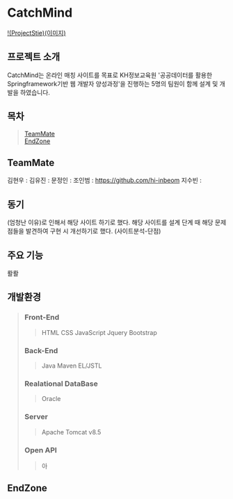 # CatchMind
[!(ProjectStie)(이미지)](주소)

## 프로젝트 소개
CatchMind는 온라인 매칭 사이트를 목표로 KH정보교육원 '공공데이터를 활용한 Springframework기반 웹 개발자 양성과정'을 진행하는 5명의 팀원이 함께 설계 및 개발을 하였습니다.

## 목차
> [TeamMate](#-TeamMate)  
> [EndZone](#-EndZone)  

## TeamMate
김현우 :
김유진 :
문정인 :
조인범 : https://github.com/hi-inbeom
지수빈 : 

## 동기
(엄청난 이유)로 인해서 해당 사이트 하기로 했다.
해당 사이트를 설계 단계 때 해당 문제점들을 발견하여 구현 시 개선하기로 했다.
(사이트분석-단점)

## 주요 기능
뢀뢀

## 개발환경
> ### Front-End
>> HTML
>> CSS
>> JavaScript
>> Jquery
>> Bootstrap
>> 
> ### Back-End
>> Java
>> Maven
>> EL/JSTL
> ### Realational DataBase
>> Oracle
> ### Server
>> Apache Tomcat v8.5
> ### Open API
>> 아

## EndZone

